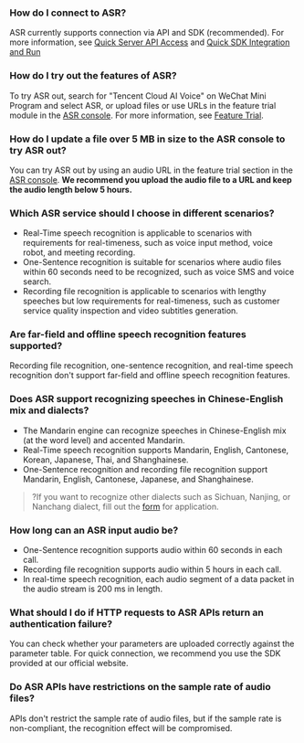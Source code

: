 ### How do I connect to ASR?
ASR currently supports connection via API and SDK (recommended). For more information, see [Quick Server API Access](https://intl.cloud.tencent.com/document/product/1118/43356) and [Quick SDK Integration and Run](https://intl.cloud.tencent.com/document/product/1118/43382)

### How do I try out the features of ASR?
To try ASR out, search for "Tencent Cloud AI Voice" on WeChat Mini Program and select ASR, or upload files or use URLs in the feature trial module in the [ASR console](https://console.cloud.tencent.com/asr). For more information, see [Feature Trial](https://intl.cloud.tencent.com/document/product/1118/43359).

### How do I update a file over 5 MB in size to the ASR console to try ASR out?
You can try ASR out by using an audio URL in the feature trial section in the [ASR console](https://console.cloud.tencent.com/asr/demonstrate). **We recommend you upload the audio file to a URL and keep the audio length below 5 hours.**

### Which ASR service should I choose in different scenarios?
- Real-Time speech recognition is applicable to scenarios with requirements for real-timeness, such as voice input method, voice robot, and meeting recording.
- One-Sentence recognition is suitable for scenarios where audio files within 60 seconds need to be recognized, such as voice SMS and voice search.
- Recording file recognition is applicable to scenarios with lengthy speeches but low requirements for real-timeness, such as customer service quality inspection and video subtitles generation.

### Are far-field and offline speech recognition features supported?
Recording file recognition, one-sentence recognition, and real-time speech recognition don't support far-field and offline speech recognition features.

### Does ASR support recognizing speeches in Chinese-English mix and dialects?
- The Mandarin engine can recognize speeches in Chinese-English mix (at the word level) and accented Mandarin.
- Real-Time speech recognition supports Mandarin, English, Cantonese, Korean, Japanese, Thai, and Shanghainese.
- One-Sentence recognition and recording file recognition support Mandarin, English, Cantonese, Japanese, and Shanghainese.

>?If you want to recognize other dialects such as Sichuan, Nanjing, or Nanchang dialect, fill out the [form](https://cloud.tencent.com/apply/p/75h8nunsh9) for application.

### How long can an ASR input audio be?
- One-Sentence recognition supports audio within 60 seconds in each call.
- Recording file recognition supports audio within 5 hours in each call.
- In real-time speech recognition, each audio segment of a data packet in the audio stream is 200 ms in length.

### What should I do if HTTP requests to ASR APIs return an authentication failure?
You can check whether your parameters are uploaded correctly against the parameter table. For quick connection, we recommend you use the SDK provided at our official website.

### Do ASR APIs have restrictions on the sample rate of audio files?
APIs don't restrict the sample rate of audio files, but if the sample rate is non-compliant, the recognition effect will be compromised.

